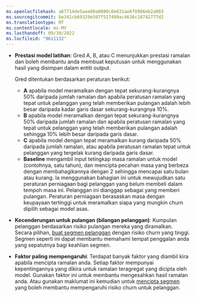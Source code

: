 ```yaml
---
ms.openlocfilehash: a67714de5aae80a0080c0e631ae6f8986eb2a003
ms.sourcegitcommit: be341cb69329e507f527409ac4636c18742777d2
ms.translationtype: MT
ms.contentlocale: ms-MY
ms.lasthandoff: 09/30/2022
ms.locfileid: "9611132"
---
```

- **Prestasi model latihan**: Gred A, B, atau C menunjukkan prestasi ramalan dan boleh membantu anda membuat keputusan untuk menggunakan hasil yang disimpan dalam entiti output.

  Gred ditentukan berdasarkan peraturan berikut:
  - **A** apabila model meramalkan dengan tepat sekurang-kurangnya 50% daripada jumlah ramalan dan apabila peratusan ramalan yang tepat untuk pelanggan yang telah memberikan pulangan adalah lebih besar daripada kadar garis dasar sekurang-kurangnya 10%.
  - **B** apabila model meramalkan dengan tepat sekurang-kurangnya 50% daripada jumlah ramalan dan apabila peratusan ramalan yang tepat untuk pelanggan yang telah memberikan pulangan adalah sehingga 10% lebih besar daripada garis dasar.
  - **C** apabila model dengan tepat meramalkan kurang daripada 50% daripada jumlah ramalan, atau apabila peratusan ramalan tepat untuk pelanggan yang tergelak kurang daripada garis dasar.
  - **Baseline** mengambil input tetingkap masa ramalan untuk model (contohnya, satu tahun), dan mencipta pecahan masa yang berbeza dengan membahagikannya dengan 2 sehingga mencapai satu bulan atau kurang. Ia menggunakan bahagian ini untuk mewujudkan satu peraturan perniagaan bagi pelanggan yang belum membeli dalam tempoh masa ini. Pelanggan ini dianggap sebagai yang memberi pulangan. Peraturan perniagaan berasaskan masa dengan keupayaan tertinggi untuk meramalkan siapa yang mungkin churn dipilih sebagai model asas.

- **Kecenderungan untuk pulangan (bilangan pelanggan)**: Kumpulan pelanggan berdasarkan risiko pulangan mereka yang diramalkan. Secara pilihan, [buat segmen pelanggan](../prediction-based-segment.md) dengan risiko churn yang tinggi. Segmen seperti ini dapat membantu memahami tempat penggalan anda yang sepatutnya bagi keahlian segmen.

- **Faktor paling mempengaruhi**: Terdapat banyak faktor yang diambil kira apabila mencipta ramalan anda. Setiap faktor mempunyai kepentingannya yang dikira untuk ramalan teragregat yang dicipta oleh model. Gunakan faktor ini untuk membantu mengesahkan hasil ramalan anda. Atau gunakan maklumat ini kemudian untuk [mencipta segmen](../prediction-based-segment.md) yang boleh membantu mempengaruhi risiko churn untuk pelanggan.